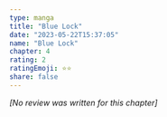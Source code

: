 ```yaml
---
type: manga
title: "Blue Lock"
date: "2023-05-22T15:37:05"
name: "Blue Lock"
chapter: 4
rating: 2
ratingEmoji: ⭐️⭐️
share: false
---
```


*[No review was written for this chapter]*
